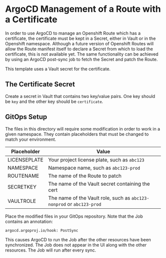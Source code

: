 # ArgoCD Management of a Route with a Certificate

In order to use ArgoCD to manage an Openshift Route which has a certificate, the certificate must be kept in a Secret, either in Vault or in the Openshift namespace.  Although a future version of Openshift Routes will allow the Route manifest itself to declare a Secret from which to load the certificate, this is not available yet.  The same functionality can be achieved by using an ArgoCD post-sync job to fetch the Secret and patch the Route.

This template uses a Vault secret for the certificate.

## The Certificate Secret
Create a secret in Vault that contains two key/value pairs.  One key should be `key` and the other key should be `certificate`.

## GitOps Setup

The files in this directory will require some modification in order to work in a given namespace.  They contain placeholders that must be changed to match your environment.

| Placeholder  | Value                                                                 |
| ------------ | --------------------------------------------------------------------- |
| LICENSEPLATE | Your project license plate, such as `abc123`                          |
| NAMESPACE    | Namespace name, such as `abc123-prod`                                 |
| ROUTENAME    | The name of the Route to patch                                        |
| SECRETKEY    | The name of the Vault secret containing the cert                      |
| VAULTROLE    | The name of the Vault role, such as `abc123-nonprod` or `abc123-prod` |

Place the modified files in your GitOps repository.  Note that the Job contains an annotation:

`argocd.argoproj.io/hook: PostSync`

This causes ArgoCD to run the Job after the other resources have been synchronized.  The Job does not appear in the UI along with the other resources.  The Job will run after every sync.


